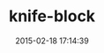 ---
layout: post
title:  "knife-block"
repo:   "greenandsecure/knife-block"
date:   2015-02-18 17:14:39
gemurl: https://github.com/greenandsecure/knife-block
---